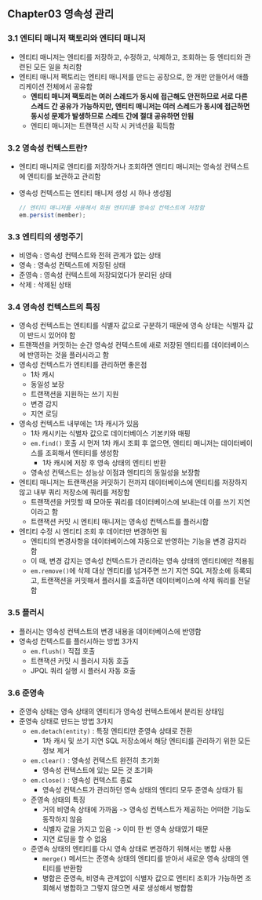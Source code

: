 ## Chapter03 영속성 관리

### 3.1 엔티티 매니저 팩토리와 엔티티 매니저

- 엔티티 매니저는 엔티티를 저장하고, 수정하고, 삭제하고, 조회하는 등 엔티티와 관련된 모든 일을 처리함
- 엔티티 매니저 팩토리는 엔티티 매니저를 만드는 공장으로, 한 개만 만들어서 애플리케이션 전체에서 공유함
  - **엔티티 매니저 팩토리는 여러 스레드가 동시에 접근해도 안전하므로 서로 다른 스레드 간 공유가 가능하지만, 엔티티 매니저는 여러 스레드가 동시에 접근하면 동시성 문제가 발생하므로 스레드 간에 절대 공유하면 안됨**
  - 엔티티 매니저는 트랜잭션 시작 시 커넥션을 획득함

### 3.2 영속성 컨텍스트란?

- 엔티티 매니저로 엔티티를 저장하거나 조회하면 엔티티 매니저는 영속성 컨텍스트에 엔티티를 보관하고 관리함

- 영속성 컨텍스트는 엔티티 매니저 생성 시 하나 생성됨

  ```java
  // 엔티티 매니저를 사용해서 회원 엔티티를 영속성 컨텍스트에 저장함
  em.persist(member);
  ```

### 3.3 엔티티의 생명주기

- 비영속 : 영속성 컨텍스트와 전혀 관계가 없는 상태
- 영속 : 영속성 컨텍스트에 저장된 상태
- 준영속 : 영속성 컨텍스트에 저장되었다가 분리된 상태
- 삭제 : 삭제된 상태

### 3.4 영속성 컨텍스트의 특징

- 영속성 컨텍스트는 엔티티를 식별자 값으로 구분하기 때문에 영속 상태는 식별자 값이 반드시 있어야 함
- 트랜잭션을 커밋하는 순간 영속성 컨텍스트에 새로 저장된 엔티티를 데이터베이스에 반영하는 것을 플러시라고 함
- 영속성 컨텍스트가 엔티티를 관리하면 좋은점
  - 1차 캐시
  - 동일성 보장
  - 트랜잭션을 지원하는 쓰기 지원
  - 변경 감지
  - 지연 로딩
- 영속성 컨텍스트 내부에는 1차 캐시가 있음
  - 1차 캐시키는 식별자 값으로 데이터베이스 기본키와 매핑
  - `em.find()` 호출 시 먼저 1차 캐시 조회 후 없으면, 엔티티 매니저는 데이터베이스를 조회해서 엔티티를 생성함 
    - 1차 캐시에 저장 후 영속 상태의 엔티티 반환
  - 영속성 컨텍스트는 성능상 이점과 엔티티의 동일성을 보장함
- 엔티티 매니저는 트랜잭션을 커밋하기 전까지 데이터베이스에 엔티티를 저장하지 않고 내부 쿼리 저장소에 쿼리를 저장함
  - 트랜잭션을 커밋할 때 모아둔 쿼리를 데이터베이스에 보내는데 이를 쓰기 지연이라고 함
  - 트랜잭션 커밋 시 엔티티 매니저는 영속성 컨텍스트를 플러시함
- 엔티티 수정 시 엔티티 조회 후 데이터만 변경하면 됨
  - 엔티티의 변경사항을 데이터베이스에 자동으로 반영하는 기능을 변경 감지라 함
  - 이 때, 변경 감지는 영속성 컨텍스트가 관리하는 영속 상태의 엔티티에만 적용됨
  - `em.remove()`에 삭제 대상 엔티티를 넘겨주면 쓰기 지연 SQL 저장소에 등록되고, 트랜잭션을 커밋해서 플러시를 호출하면 데이터베이스에 삭제 쿼리를 전달함

### 3.5 플러시

- 플러시는 영속성 컨텍스트의 변경 내용을 데이터베이스에 반영함
- 영속성 컨텍스트를 플러시하는 방법 3가지
  - `em.flush()` 직접 호출
  - 트랜잭션 커밋 시 플러시 자동 호출
  - JPQL 쿼리 실행 시 플러시 자동 호출

### 3.6 준영속

- 준영속 상태는 영속 상태의 엔티티가 영속성 컨텍스트에서 분리된 상태임
- 준영속 상태로 만드는 방법 3가지
  - `em.detach(entity)` : 특정 엔티티만 준영속 상태로 전환
    - 1차 캐시 및 쓰기 지연 SQL 저장소에서 해당 엔티티를 관리하기 위한 모든 정보 제거
  - `em.clear()` : 영속성 컨텍스트 완전히 초기화
    - 영속성 컨텍스트에 있는 모든 것 초기화
  - `em.close()` : 영속성 컨텍스트 종료
    - 영속성 컨텍스트가 관리하던 영속 상태의 엔티티 모두 준영속 상태가 됨
  - 준영속 상태의 특징
    - 거의 비영속 상태에 가까움 -> 영속성 컨텍스트가 제공하는 어떠한 기능도 동작하지 않음
    - 식별자 값을 가지고 있음 -> 이미 한 번 영속 상태였기 때문
    - 지연 로딩을 할 수 없음 
  - 준영속 상태의 엔티티를 다시 영속 상태로 변경하기 위해서는 병합 사용
    - `merge()` 메서드는 준영속 상태의 엔티티를 받아서 새로운 영속 상태의 엔티티를 반환함
    - 병합은 준영속, 비영속 관계없이 식별자 값으로 엔티티 조회가 가능하면 조회해서 병합하고 그렇지 않으면 새로 생성해서 병합함

